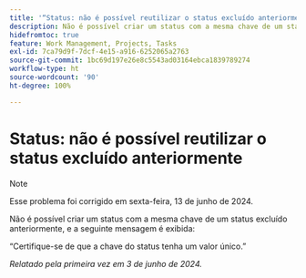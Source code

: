 ```yaml
---
title: '“Status: não é possível reutilizar o status excluído anteriormente”'
description: Não é possível criar um status com a mesma chave de um status excluído anteriormente, e uma mensagem é exibida.
hidefromtoc: true
feature: Work Management, Projects, Tasks
exl-id: 7ca79d9f-7dcf-4e15-a916-6252065a2763
source-git-commit: 1bc69d197e26e8c5543ad03164ebca1839789274
workflow-type: ht
source-wordcount: '90'
ht-degree: 100%

---
```


# Status: não é possível reutilizar o status excluído anteriormente

>[!NOTE]
>
>Esse problema foi corrigido em sexta-feira, 13 de junho de 2024.

Não é possível criar um status com a mesma chave de um status excluído anteriormente, e a seguinte mensagem é exibida:

“Certifique-se de que a chave do status tenha um valor único.”

_Relatado pela primeira vez em 3 de junho de 2024._

